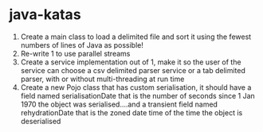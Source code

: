 # java-katas
1. Create a main class to load a delimited file and sort it using the fewest numbers of lines of Java as possible!
2. Re-write 1 to use parallel streams
3. Create a service implementation out of 1, make it so the user of the service can choose a csv delimited parser service or a tab delimited parser, with or without multi-threading at run time
4. Create a new Pojo class that has custom serialisation, it should have a field named serialisationDate that is the number of seconds since 1 Jan 1970 the object was serialised….and a transient field named rehydrationDate that is the zoned date time of the time the object is deserialised
